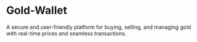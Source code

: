 # Gold-Wallet
A secure and user-friendly platform for buying, selling, and managing gold with real-time prices and seamless transactions.
